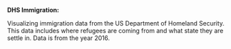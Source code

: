 <b>DHS Immigration:</b>

Visualizing immigration data from the US Department of Homeland Security. This data includes where refugees are coming from and what state they are settle in. Data is from the year 2016.

